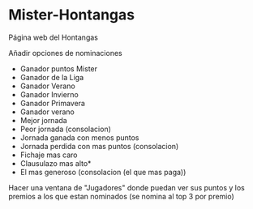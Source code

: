 # Mister-Hontangas
Página web del Hontangas

Añadir opciones de nominaciones
  - Ganador puntos Mister
  - Ganador de la Liga
  - Ganador Verano
  - Ganador Invierno
  - Ganador Primavera
  - Ganador verano
  - Mejor jornada
  - Peor jornada (consolacion)
  - Jornada ganada con menos puntos
  - Jornada perdida con mas puntos (consolacion)
  - Fichaje mas caro
  - Clausulazo mas alto*
  - El mas generoso (consolacion (el que mas paga))

Hacer una ventana de "Jugadores" donde puedan ver sus puntos y los premios a los que estan nominados (se nomina al top 3 por premio)
